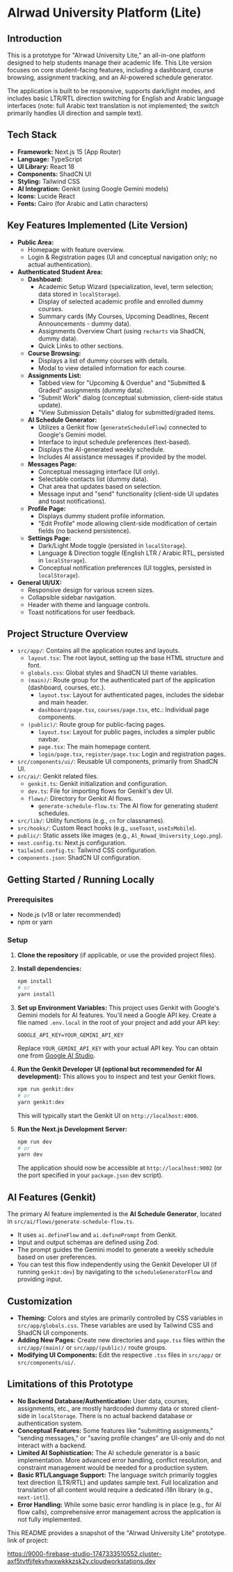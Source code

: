 # Alrwad University Platform (Lite)

## Introduction

This is a prototype for "Alrwad University Lite," an all-in-one platform designed to help students manage their academic life. This Lite version focuses on core student-facing features, including a dashboard, course browsing, assignment tracking, and an AI-powered schedule generator.

The application is built to be responsive, supports dark/light modes, and includes basic LTR/RTL direction switching for English and Arabic language interfaces (note: full Arabic text translation is not implemented; the switch primarily handles UI direction and sample text).

## Tech Stack

*   **Framework:** Next.js 15 (App Router)
*   **Language:** TypeScript
*   **UI Library:** React 18
*   **Components:** ShadCN UI
*   **Styling:** Tailwind CSS
*   **AI Integration:** Genkit (using Google Gemini models)
*   **Icons:** Lucide React
*   **Fonts:** Cairo (for Arabic and Latin characters)

## Key Features Implemented (Lite Version)

*   **Public Area:**
    *   Homepage with feature overview.
    *   Login & Registration pages (UI and conceptual navigation only; no actual authentication).
*   **Authenticated Student Area:**
    *   **Dashboard:**
        *   Academic Setup Wizard (specialization, level, term selection; data stored in `localStorage`).
        *   Display of selected academic profile and enrolled dummy courses.
        *   Summary cards (My Courses, Upcoming Deadlines, Recent Announcements - dummy data).
        *   Assignments Overview Chart (using `recharts` via ShadCN, dummy data).
        *   Quick Links to other sections.
    *   **Course Browsing:**
        *   Displays a list of dummy courses with details.
        *   Modal to view detailed information for each course.
    *   **Assignments List:**
        *   Tabbed view for "Upcoming & Overdue" and "Submitted & Graded" assignments (dummy data).
        *   "Submit Work" dialog (conceptual submission, client-side status update).
        *   "View Submission Details" dialog for submitted/graded items.
    *   **AI Schedule Generator:**
        *   Utilizes a Genkit flow (`generateScheduleFlow`) connected to Google's Gemini model.
        *   Interface to input schedule preferences (text-based).
        *   Displays the AI-generated weekly schedule.
        *   Includes AI assistance messages if provided by the model.
    *   **Messages Page:**
        *   Conceptual messaging interface (UI only).
        *   Selectable contacts list (dummy data).
        *   Chat area that updates based on selection.
        *   Message input and "send" functionality (client-side UI updates and toast notifications).
    *   **Profile Page:**
        *   Displays dummy student profile information.
        *   "Edit Profile" mode allowing client-side modification of certain fields (no backend persistence).
    *   **Settings Page:**
        *   Dark/Light Mode toggle (persisted in `localStorage`).
        *   Language & Direction toggle (English LTR / Arabic RTL, persisted in `localStorage`).
        *   Conceptual notification preferences (UI toggles, persisted in `localStorage`).
*   **General UI/UX:**
    *   Responsive design for various screen sizes.
    *   Collapsible sidebar navigation.
    *   Header with theme and language controls.
    *   Toast notifications for user feedback.

## Project Structure Overview

*   `src/app/`: Contains all the application routes and layouts.
    *   `layout.tsx`: The root layout, setting up the base HTML structure and font.
    *   `globals.css`: Global styles and ShadCN UI theme variables.
    *   `(main)/`: Route group for the authenticated part of the application (dashboard, courses, etc.).
        *   `layout.tsx`: Layout for authenticated pages, includes the sidebar and main header.
        *   `dashboard/page.tsx`, `courses/page.tsx`, etc.: Individual page components.
    *   `(public)/`: Route group for public-facing pages.
        *   `layout.tsx`: Layout for public pages, includes a simpler public navbar.
        *   `page.tsx`: The main homepage content.
        *   `login/page.tsx`, `register/page.tsx`: Login and registration pages.
*   `src/components/ui/`: Reusable UI components, primarily from ShadCN UI.
*   `src/ai/`: Genkit related files.
    *   `genkit.ts`: Genkit initialization and configuration.
    *   `dev.ts`: File for importing flows for Genkit's dev UI.
    *   `flows/`: Directory for Genkit AI flows.
        *   `generate-schedule-flow.ts`: The AI flow for generating student schedules.
*   `src/lib/`: Utility functions (e.g., `cn` for classnames).
*   `src/hooks/`: Custom React hooks (e.g., `useToast`, `useIsMobile`).
*   `public/`: Static assets like images (e.g., `Al_Rowad_University_Logo.png`).
*   `next.config.ts`: Next.js configuration.
*   `tailwind.config.ts`: Tailwind CSS configuration.
*   `components.json`: ShadCN UI configuration.

## Getting Started / Running Locally

### Prerequisites

*   Node.js (v18 or later recommended)
*   npm or yarn

### Setup

1.  **Clone the repository** (if applicable, or use the provided project files).
2.  **Install dependencies:**
    ```bash
    npm install
    # or
    yarn install
    ```
3.  **Set up Environment Variables:**
    This project uses Genkit with Google's Gemini models for AI features. You'll need a Google API key.
    Create a file named `.env.local` in the root of your project and add your API key:
    ```env
    GOOGLE_API_KEY=YOUR_GEMINI_API_KEY
    ```
    Replace `YOUR_GEMINI_API_KEY` with your actual API key. You can obtain one from [Google AI Studio](https://aistudio.google.com/app/apikey).

4.  **Run the Genkit Developer UI (optional but recommended for AI development):**
    This allows you to inspect and test your Genkit flows.
    ```bash
    npm run genkit:dev
    # or
    yarn genkit:dev
    ```
    This will typically start the Genkit UI on `http://localhost:4000`.

5.  **Run the Next.js Development Server:**
    ```bash
    npm run dev
    # or
    yarn dev
    ```
    The application should now be accessible at `http://localhost:9002` (or the port specified in your `package.json` dev script).

## AI Features (Genkit)

The primary AI feature implemented is the **AI Schedule Generator**, located in `src/ai/flows/generate-schedule-flow.ts`.
*   It uses `ai.defineFlow` and `ai.definePrompt` from Genkit.
*   Input and output schemas are defined using Zod.
*   The prompt guides the Gemini model to generate a weekly schedule based on user preferences.
*   You can test this flow independently using the Genkit Developer UI (if running `genkit:dev`) by navigating to the `scheduleGeneratorFlow` and providing input.

## Customization

*   **Theming:** Colors and styles are primarily controlled by CSS variables in `src/app/globals.css`. These variables are used by Tailwind CSS and ShadCN UI components.
*   **Adding New Pages:** Create new directories and `page.tsx` files within the `src/app/(main)/` or `src/app/(public)/` route groups.
*   **Modifying UI Components:** Edit the respective `.tsx` files in `src/app/` or `src/components/ui/`.

## Limitations of this Prototype

*   **No Backend Database/Authentication:** User data, courses, assignments, etc., are mostly hardcoded dummy data or stored client-side in `localStorage`. There is no actual backend database or authentication system.
*   **Conceptual Features:** Some features like "submitting assignments," "sending messages," or "saving profile changes" are UI-only and do not interact with a backend.
*   **Limited AI Sophistication:** The AI schedule generator is a basic implementation. More advanced error handling, conflict resolution, and constraint management would be needed for a production system.
*   **Basic RTL/Language Support:** The language switch primarily toggles text direction (LTR/RTL) and updates sample text. Full localization and translation of all content would require a dedicated i18n library (e.g., `next-intl`).
*   **Error Handling:** While some basic error handling is in place (e.g., for AI flow calls), comprehensive error management across the application is not fully implemented.

This README provides a snapshot of the "Alrwad University Lite" prototype.
link of project:

https://9000-firebase-studio-1747333510552.cluster-axf5tvtfjjfekvhwxwkkkzsk2y.cloudworkstations.dev
```
